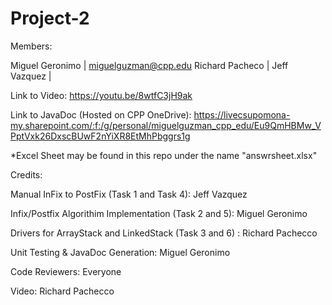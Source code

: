 # Project-2

Members:

Miguel Geronimo | miguelguzman@cpp.edu
Richard Pacheco | 
Jeff Vazquez    |

Link to Video: https://youtu.be/8wtfC3jH9ak

Link to JavaDoc (Hosted on CPP OneDrive):
https://livecsupomona-my.sharepoint.com/:f:/g/personal/miguelguzman_cpp_edu/Eu9QmHBMw_VPptVxk26DxscBUwF2nYiXR8EtMhPbggrs1g

*Excel Sheet may be found in this repo under the name "answrsheet.xlsx"


Credits:

Manual InFix to PostFix (Task 1 and Task 4): Jeff Vazquez

Infix/Postfix Algorithim Implementation (Task 2 and 5): Miguel Geronimo

Drivers for ArrayStack and LinkedStack (Task 3 and 6) : Richard Pachecco

Unit Testing & JavaDoc Generation: Miguel Geronimo

Code Reviewers: Everyone

Video: Richard Pachecco
